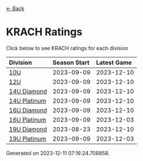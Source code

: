 [<- Back](../readme.md)
# KRACH Ratings
Click below to see KRACH ratings for each division

| Division | Season Start | Latest Game |
| :-- | :-- | :-- |
| [10U](10U-ratings.md) | 2023-09-09 | 2023-12-10 |
| [12U](12U-ratings.md) | 2023-09-09 | 2023-12-10 |
| [14U Diamond](14U-Diamond-ratings.md) | 2023-09-09 | 2023-12-10 |
| [14U Platinum](14U-Platinum-ratings.md) | 2023-09-09 | 2023-12-10 |
| [16U Diamond](16U-Diamond-ratings.md) | 2023-09-09 | 2023-12-10 |
| [16U Platinum](16U-Platinum-ratings.md) | 2023-09-09 | 2023-12-03 |
| [19U Diamond](19U-Diamond-ratings.md) | 2023-08-23 | 2023-12-10 |
| [19U Platinum](19U-Platinum-ratings.md) | 2023-09-09 | 2023-12-03 |

Generated on 2023-12-11 07:16:24.708858.
